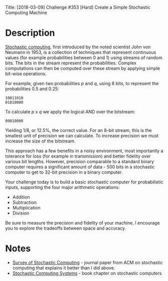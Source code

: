 Title: [2018-03-09] Challenge #353 [Hard] Create a Simple Stochastic Computing Machine

# Description

[Stochastic computing](https://en.wikipedia.org/wiki/Stochastic_computing), first introduced by the noted scientist John von Neumann in 1953, is a collection of techniques that represent continuous values (for example probabilities between 0 and 1) using streams of random bits. The bits in the stream represent the probabilities. Complex computations can then be computed over these stream by applying simple bit-wise operations.

For example, given two probabilities _p_ and _q_, using 8 bits, to represent the probabilities 0.5 and 0.25:

    10011010
    01010000

To calculate _p_ x _q_ we apply the logical AND over the bitstream:

    00010000

Yielding 1/8, or 12.5%, the correct value. For an 8-bit stream, this is the smallest unit of precision we can calculate. To increase precision we must increase the size of the bitstream. 

This approach has a few benefits in a noisy environment, most importantly a tolerance for loss (for example in transmission) and better fidelity over various bit lengths. However, precision comparable to a standard binary computer requires a significant amount of data - 500 bits in a stochastic computer to get to 32-bit precision in a binary computer. 

Your challenge today is to build a basic stochastic computer for probabilistic inputs, supporting the four major arithmetic operations:

* Addition
* Subtraction
* Multiplication
* Division

Be sure to measure the precision and fidelity of your machine, I encourage you to explore the tradeoffs between space and accuracy. 

# Notes

* [Survey of Stochastic Computing](https://homes.cs.washington.edu/~armin/ACM_TECS_2013.pdf) - journal paper from ACM on stochastic computing that explains it better than I did above.
* [Stochastic Computing Systems](https://pages.cpsc.ucalgary.ca/~gaines/reports/COMP/SCS69/SCS69.pdf) - book chapter on stochastic computers